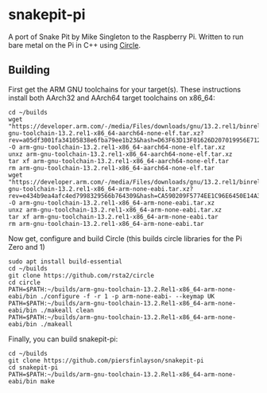 # snakepit-pi

A port of Snake Pit by Mike Singleton to the Raspberry Pi.  Written to run bare metal on the Pi in C++ using [Circle](https://github.com/rsta2/circle).

## Building

First get the ARM GNU toolchains for your target(s).  These instructions install both AArch32 and AArch64 target toolchains on x86_64:

```
cd ~/builds
wget "https://developer.arm.com/-/media/Files/downloads/gnu/13.2.rel1/binrel/arm-gnu-toolchain-13.2.rel1-x86_64-aarch64-none-elf.tar.xz?rev=a05df3001fa34105838e6fba79ee1b23&hash=D63F63D13F01626D207019956E7122B5" -O arm-gnu-toolchain-13.2.rel1-x86_64-aarch64-none-elf.tar.xz
unxz arm-gnu-toolchain-13.2.rel1-x86_64-aarch64-none-elf.tar.xz
tar xf arm-gnu-toolchain-13.2.rel1-x86_64-aarch64-none-elf.tar
rm arm-gnu-toolchain-13.2.rel1-x86_64-aarch64-none-elf.tar
wget "https://developer.arm.com/-/media/Files/downloads/gnu/13.2.rel1/binrel/arm-gnu-toolchain-13.2.rel1-x86_64-arm-none-eabi.tar.xz?rev=e434b9ea4afc4ed7998329566b764309&hash=CA590209F5774EE1C96E6450E14A3E26" -O arm-gnu-toolchain-13.2.rel1-x86_64-arm-none-eabi.tar.xz
unxz arm-gnu-toolchain-13.2.rel1-x86_64-arm-none-eabi.tar.xz
tar xf arm-gnu-toolchain-13.2.rel1-x86_64-arm-none-eabi.tar
rm arm-gnu-toolchain-13.2.rel1-x86_64-arm-none-eabi.tar
```

Now get, configure and build Circle (this builds circle libraries for the Pi Zero and 1)

```
sudo apt install build-essential
cd ~/builds
git clone https://github.com/rsta2/circle
cd circle
PATH=$PATH:~/builds/arm-gnu-toolchain-13.2.Rel1-x86_64-arm-none-eabi/bin ./configure -f -r 1 -p arm-none-eabi- --keymap UK
PATH=$PATH:~/builds/arm-gnu-toolchain-13.2.Rel1-x86_64-arm-none-eabi/bin ./makeall clean
PATH=$PATH:~/builds/arm-gnu-toolchain-13.2.Rel1-x86_64-arm-none-eabi/bin ./makeall
```

Finally, you can build snakepit-pi:

```
cd ~/builds
git clone https://github.com/piersfinlayson/snakepit-pi
cd snakepit-pi
PATH=$PATH:~/builds/arm-gnu-toolchain-13.2.Rel1-x86_64-arm-none-eabi/bin make
```

